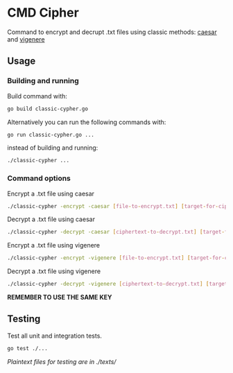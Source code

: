 # CMD Cipher

Command to encrypt and decrupt .txt files using classic methods: [caesar](https://mathworld.wolfram.com/CaesarsMethod.html) and [vigenere](https://pages.mtu.edu/~shene/NSF-4/Tutorial/VIG/Vig-Base.html)

## Usage

### Building and running

Build command with:

```bash
go build classic-cypher.go
```

Alternatively you can run the following commands with:

```bash
go run classic-cypher.go ...
```

instead of building and running:

```bash
./classic-cypher ...
```

### Command options

Encrypt a .txt file using caesar

```bash
./classic-cypher -encrypt -caesar [file-to-encrypt.txt] [target-for-ciphertext.txt]
```

Decrypt a .txt file using caesar

```bash
./classic-cypher -decrypt -caesar [ciphertext-to-decrypt.txt] [target-for-plaintext.txt]
```

Encrypt a .txt file using vigenere

```bash
./classic-cypher -encrypt -vigenere [file-to-encrypt.txt] [target-for-ciphertext.txt]
```

Decrypt a .txt file using vigenere

```bash
./classic-cypher -decrypt -vigenere [ciphertext-to-decrypt.txt] [target-for-plaintext.txt]
```

**REMEMBER TO USE THE SAME KEY**

## Testing

Test all unit and integration tests.

```bash
go test ./...
```

*Plaintext files for testing are in ./texts/*
